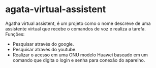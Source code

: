 # agata-virtual-assistent

Agatha virtual assistent, é um projeto como o nome descreve de uma assistente virtual que recebe o comandos de voz e realiza a tarefa. 
Funções:
  - Pesquisar através do google.
  - Pesquisar através do youtube.
  - Realizar o acesso em uma ONU modelo Huawei baseado em um comando que digita o login e senha para conexão do aparelho.
 
